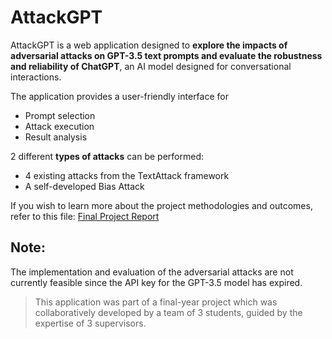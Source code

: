 # AttackGPT
AttackGPT is a web application designed to **explore the impacts of adversarial attacks on GPT-3.5 text prompts and evaluate the
robustness and reliability of ChatGPT**, an AI model designed for conversational interactions. 

The application provides a user-friendly interface for 
- Prompt selection
- Attack execution
- Result analysis

2 different **types of attacks** can be performed: 
- 4 existing attacks from the TextAttack framework
- A self-developed Bias Attack

If you wish to learn more about the project methodologies and outcomes, refer to this file:
[Final Project Report](Final-Project-Report.pdf)

## Note:
The implementation and evaluation of the adversarial attacks are not currently feasible since the API key for the GPT-3.5 model has expired. 

> This application was part of a final-year project which was collaboratively developed by a team of 3 students, guided by the expertise of 3 supervisors.
